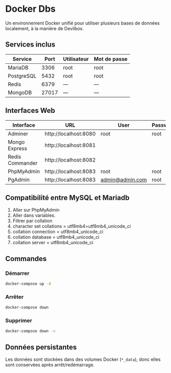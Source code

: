 # Docker Dbs

Un environnement Docker unifié pour utiliser plusieurs bases de données localement, à la manière de Devilbox.

## Services inclus

| Service    | Port  | Utilisateur | Mot de passe |
| ---------- | ----- | ----------- | ------------ |
| MariaDB    | 3306  | root        | root         |
| PostgreSQL | 5432  | root        | root         |
| Redis      | 6379  | —           | —            |
| MongoDB    | 27017 | —           | —            |

## Interfaces Web

| Interface       | URL                   | User            | Password |
| --------------- | --------------------- | --------------- | -------- |
| Adminer         | http://localhost:8080 | root            | root     |
| Mongo Express   | http://localhost:8081 |
| Redis Commander | http://localhost:8082 |
| PhpMyAdmin      | http://localhost:8083 | root            | root     |
| PgAdmin         | http://localhost:8083 | admin@admin.com | root     |

## Compatibilité entre MySQL et Mariadb

1.  Aller sur PhpMyAdmin
2.  Aller dans variables.
3.  Filtrer par collation
4.  character set collations = utf8mb4=utf8mb4_unicode_ci
5.  collation connection = utf8mb4_unicode_ci
6.  collation database = utf8mb4_unicode_ci
7.  collation server = utf8mb4_unicode_ci

## Commandes

### Démarrer

```bash
docker-compose up -d
```

### Arrêter

```bash
docker-compose down
```

### Supprimer

```bash
docker-compose down -v
```

## Données persistantes

Les données sont stockées dans des volumes Docker (`*_data`), donc elles sont conservées après arrêt/redémarrage.
